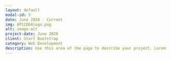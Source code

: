 ```yaml
---
layout: default
modal-id: 5
date: June 2020 - Current
img: APSIDEAlogo.png
alt: image-alt
project-date: June 2020
client: Start Bootstrap
category: Web Development
description: Use this area of the page to describe your project. Lorem ipsum dolor sit amet, consectetur adipisicing elit. Mollitia neque assumenda ipsam nihil, molestias magnam, recusandae quos quis inventore quisquam velit asperiores, vitae? Reprehenderit soluta, eos quod consequuntur itaque. Nam.
---
```

